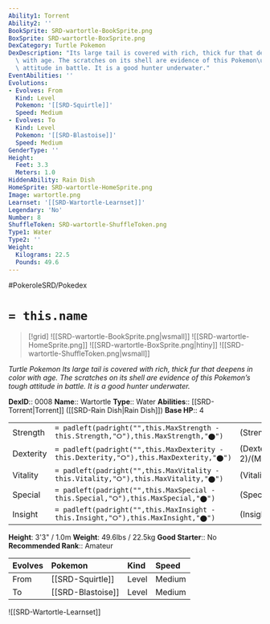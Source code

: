 ```yaml
---
Ability1: Torrent
Ability2: ''
BookSprite: SRD-wartortle-BookSprite.png
BoxSprite: SRD-wartortle-BoxSprite.png
DexCategory: Turtle Pokemon
DexDescription: "Its large tail is covered with rich, thick fur that deepens in color\
  \ with age. The scratches on its shell are evidence of this Pokemon\u2019s tough\
  \ attitude in battle. It is a good hunter underwater."
EventAbilities: ''
Evolutions:
- Evolves: From
  Kind: Level
  Pokemon: '[[SRD-Squirtle]]'
  Speed: Medium
- Evolves: To
  Kind: Level
  Pokemon: '[[SRD-Blastoise]]'
  Speed: Medium
GenderType: ''
Height:
  Feet: 3.3
  Meters: 1.0
HiddenAbility: Rain Dish
HomeSprite: SRD-wartortle-HomeSprite.png
Image: wartortle.png
Learnset: '[[SRD-Wartortle-Learnset]]'
Legendary: 'No'
Number: 8
ShuffleToken: SRD-wartortle-ShuffleToken.png
Type1: Water
Type2: ''
Weight:
  Kilograms: 22.5
  Pounds: 49.6
---
```


#PokeroleSRD/Pokedex

# `= this.name`

> [!grid]
> ![[SRD-wartortle-BookSprite.png|wsmall]]
> ![[SRD-wartortle-HomeSprite.png]]
> ![[SRD-wartortle-BoxSprite.png|htiny]]
> ![[SRD-wartortle-ShuffleToken.png|wsmall]]


*Turtle Pokemon*
*Its large tail is covered with rich, thick fur that deepens in color with age. The scratches on its shell are evidence of this Pokemon’s tough attitude in battle. It is a good hunter underwater.*

**DexID**:: 0008
**Name**:: Wartortle
**Type**:: Water
**Abilities**:: [[SRD-Torrent|Torrent]] ([[SRD-Rain Dish|Rain Dish]])
**Base HP**:: 4

|           |                                                                                        |                                          |
| --------- | -------------------------------------------------------------------------------------- | ---------------------------------------- |
| Strength  | `= padleft(padright("",this.MaxStrength - this.Strength,"⭘"),this.MaxStrength,"⬤")`    | (Strength::2)/(MaxStrength::4)   |
| Dexterity | `= padleft(padright("",this.MaxDexterity - this.Dexterity,"⭘"),this.MaxDexterity,"⬤")` | (Dexterity:: 2)/(MaxDexterity::4) |
| Vitality  | `= padleft(padright("",this.MaxVitality - this.Vitality,"⭘"),this.MaxVitality,"⬤")`    | (Vitality::2)/(MaxVitality::5)   |
| Special   | `= padleft(padright("",this.MaxSpecial - this.Special,"⭘"),this.MaxSpecial,"⬤")`       | (Special::2)/(MaxSpecial::4)     |
| Insight   | `= padleft(padright("",this.MaxInsight - this.Insight,"⭘"),this.MaxInsight,"⬤")`       | (Insight::2)/(MaxInsight::5)     |

**Height**: 3'3" / 1.0m
**Weight**: 49.6lbs / 22.5kg
**Good Starter**:: No
**Recommended Rank**:: Amateur

| Evolves   | Pokemon           | Kind   | Speed   |
|:----------|:------------------|:-------|:--------|
| From      | [[SRD-Squirtle]]  | Level  | Medium  |
| To        | [[SRD-Blastoise]] | Level  | Medium  |

![[SRD-Wartortle-Learnset]]